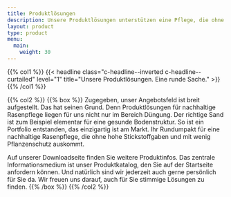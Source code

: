 ```yaml
---
title: Produktlösungen
description: Unsere Produktlösungen unterstützen eine Pflege, die ohne hohe Stickstoffgaben und mit wenig Pflanzenschutz auskommt und damit auch den integrierten Pflanzenschutz.
layout: product
type: product
menu:
  main:
    weight: 30
---
```

{{% col1 %}}
{{< headline class="c-headline--inverted c-headline--curtailed" level="1" title="Unsere Produktlösungen. Eine runde Sache." >}}
{{% /col1 %}}

{{% col2 %}}
{{% box %}}
Zugegeben, unser Angebotsfeld ist breit aufgestellt. Das hat seinen Grund. Denn Produktlösungen für nachhaltige Rasenpflege liegen für uns nicht nur im Bereich Düngung. Der richtige Sand ist zum Beispiel elementar für eine gesunde Bodenstruktur. So ist ein Portfolio entstanden, das einzigartig ist am Markt. Ihr Rundumpakt für eine nachhaltige Rasenpflege, die ohne hohe Stickstoffgaben und mit wenig Pflanzenschutz auskommt.

Auf unserer Downloadseite finden Sie weitere Produktinfos. Das zentrale Informationsmedium ist unser Produktkatalog, den Sie auf der Startseite anfordern können. Und natürlich sind wir jederzeit auch gerne persönlich für Sie da. Wir freuen uns darauf, auch für Sie stimmige Lösungen zu finden.
{{% /box %}}
{{% /col2 %}}

